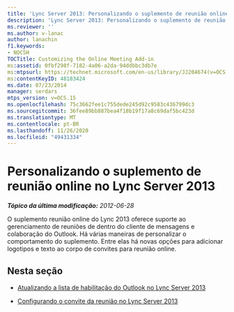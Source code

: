```yaml
---
title: 'Lync Server 2013: Personalizando o suplemento de reunião online'
description: 'Lync Server 2013: Personalizando o suplemento de reunião online.'
ms.reviewer: ''
ms.author: v-lanac
author: lanachin
f1.keywords:
- NOCSH
TOCTitle: Customizing the Online Meeting Add-in
ms:assetid: 0fbf298f-7182-4a06-a2da-94ddbbc3db7e
ms:mtpsurl: https://technet.microsoft.com/en-us/library/JJ204674(v=OCS.15)
ms:contentKeyID: 48183424
ms.date: 07/23/2014
manager: serdars
mtps_version: v=OCS.15
ms.openlocfilehash: 75c3662fee1c755dede245d92c9583c436799dc3
ms.sourcegitcommit: 36fee89bb887bea4f18b19f17a8c69daf5bc423d
ms.translationtype: MT
ms.contentlocale: pt-BR
ms.lasthandoff: 11/26/2020
ms.locfileid: "49431334"
---
```

# <a name="customizing-the-online-meeting-add-in-in-lync-server-2013"></a>Personalizando o suplemento de reunião online no Lync Server 2013

<div data-xmlns="http://www.w3.org/1999/xhtml">

<div class="topic" data-xmlns="http://www.w3.org/1999/xhtml" data-msxsl="urn:schemas-microsoft-com:xslt" data-cs="https://msdn.microsoft.com/">

<div data-asp="https://msdn2.microsoft.com/asp">



</div>

<div id="mainSection">

<div id="mainBody">

<span> </span>

_**Tópico da última modificação:** 2012-06-28_

O suplemento reunião online do Lync 2013 oferece suporte ao gerenciamento de reuniões de dentro do cliente de mensagens e colaboração do Outlook. Há várias maneiras de personalizar o comportamento do suplemento. Entre elas há novas opções para adicionar logotipos e texto ao corpo de convites para reunião online.

<div>

## <a name="in-this-section"></a>Nesta seção

  - [Atualizando a lista de habilitação do Outlook no Lync Server 2013](lync-server-2013-updating-the-outlook-enable-list.md)

  - [Configurando o convite da reunião no Lync Server 2013](lync-server-2013-configuring-the-meeting-invitation.md)

</div>

</div>

<span> </span>

</div>

</div>

</div>

